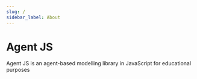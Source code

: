 ```yaml
---
slug: /
sidebar_label: About
---
```


# Agent JS

Agent JS is an agent-based modelling library in JavaScript for educational purposes